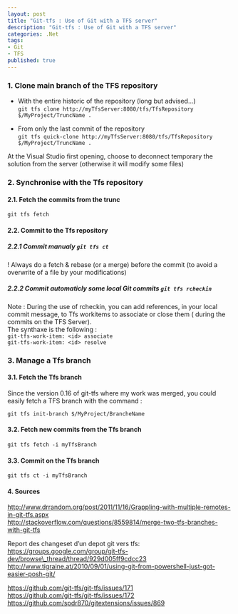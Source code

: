```yaml
---
layout: post
title: "Git-tfs : Use of Git with a TFS server"
description: "Git-tfs : Use of Git with a TFS server"
categories: .Net
tags:
- Git
- TFS
published: true
---
```


*<span class="environment! unfriendly in Git use to how or"></span>*

### 1. Clone main branch of the TFS repository

-   With the entire historic of the repository (long but advised…)  
    `git tfs clone http://myTfsServer:8080/tfs/TfsRepository $/MyProject/TruncName .`

<!-- -->

-   From only the last commit of the repository  
    `git tfs quick-clone http://myTfsServer:8080/tfs/TfsRepository $/MyProject/TruncName .`

At the Visual Studio first opening, choose to deconnect temporary the
solution from the server (otherwise it will modify some files)

### 2. Synchronise with the Tfs repository

#### 2.1. Fetch the commits from the trunc

`git tfs fetch`

#### 2.2. Commit to the Tfs repository

##### 2.2.1 Commit manualy `git tfs ct`

! Always do a fetch & rebase (or a merge) before the commit (to avoid a
overwrite of a file by your modifications)

##### 2.2.2 Commit automaticly some local Git commits `git tfs rcheckin`

Note : During the use of rcheckin, you can add references, in your local
commit message, to Tfs workitems to associate or close them ( during the
commits on the TFS Server).  
The synthaxe is the following :  
`git-tfs-work-item: <id> associate`  
`git-tfs-work-item: <id> resolve`

### 3. Manage a Tfs branch

#### 3.1. Fetch the Tfs branch

Since the version 0.16 of git-tfs where my work was merged, you could
easily fetch a TFS branch with the command :

`git tfs init-branch $/MyProject/BrancheName`

#### 3.2. Fetch new commits from the Tfs branch

`git tfs fetch -i myTfsBranch`

#### 3.3. Commit on the Tfs branch

`git tfs ct -i myTfsBranch`

#### 4. Sources

http://www.drrandom.org/post/2011/11/16/Grappling-with-multiple-remotes-in-git-tfs.aspx  
http://stackoverflow.com/questions/8559814/merge-two-tfs-branches-with-git-tfs

Report des changeset d’un depot git vers tfs:  
https://groups.google.com/group/git-tfs-dev/browse\_thread/thread/929d005ff9cdcc23  
http://www.tigraine.at/2010/09/01/using-git-from-powershell-just-got-easier-posh-git/

https://github.com/git-tfs/git-tfs/issues/171  
https://github.com/git-tfs/git-tfs/issues/172  
https://github.com/spdr870/gitextensions/issues/869
